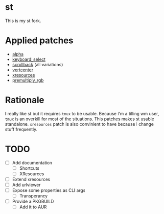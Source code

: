 # st
This is my st fork.

# Applied patches
- [alpha](https://st.suckless.org/patches/alpha/)
- [keyboard_select](https://st.suckless.org/patches/keyboard_select/)
- [scrollback](https://st.suckless.org/patches/scrollback/) (all variations)
- [vertcenter](https://st.suckless.org/patches/vertcenter/)
- [xresources](https://st.suckless.org/patches/xresources/)
- [premultiply_rgb](https://github.com/gnotclub/xst/pull/42)

# Rationale
I really like st but it requires `tmux` to be usable. Because I'm a tilling wm
user, `tmux` is an overkill for most of the situations. This patches makes st
usable standalone. `xresources` patch is also convinient to have because I
change stuff frequently.

# TODO
- [ ] Add documentation
    - [ ] Shortcuts
    - [ ] XResources
- [ ] Extend xresources
- [ ] Add urlviewer
- [ ] Expose some properties as CLI args
    - [ ] Transperancy
- [ ] Provide a PKGBUILD
    - [ ] Add it to AUR

